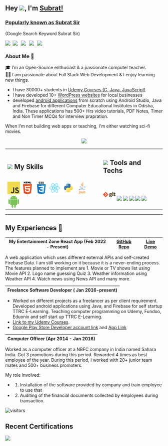 ## Hey <img src="https://github.com/TheDudeThatCode/TheDudeThatCode/blob/master/Assets/Hi.gif" width="29px">, I'm [Subrat!](https://drive.google.com/file/d/1ycPmdNNllydRI8cPDJsofvxz8kN97yN3/view?usp=sharing) 
### [Popularly known as Subrat Sir](https://drive.google.com/file/d/1ycPmdNNllydRI8cPDJsofvxz8kN97yN3/view?usp=sharing) 

(Google Search Keyword Subrat Sir)

<a href="https://www.linkedin.com/in/subrata-ku-das/">
  <img align="left" width="24px" src="https://cdn.jsdelivr.net/npm/simple-icons@v3/icons/linkedin.svg"  />
</a>
<a href="https://twitter.com/SubratSirIndia">
  <img align="left" width="26px" src="https://cdn.jsdelivr.net/npm/simple-icons@v3/icons/twitter.svg" />
</a>
<a href="mailto:subrat.ku.dash@gmail.com">
  <img align="left" width="26px" src="https://cdn.jsdelivr.net/npm/simple-icons@v3/icons/gmail.svg" />
</a>
<a href="https://www.youtube.com/channel/UCTCmj3TOBxI_5f1J-n7kN5A">
  <img align="left" width="26px" src="https://cdn.jsdelivr.net/npm/simple-icons@v3/icons/youtube.svg" />
</a>
<a href="https://discord.gg/KYYWfcVU">
  <img align="left" width="26px" src="https://cdn.jsdelivr.net/npm/simple-icons@v3/icons/discord.svg" />
</a>

<br />

### About Me 🚀
🎓 I’m an Open-Source enthusiast & a passionate computer teacher. </br>
👨‍💻  I am passionate about Full Stack Web Development & I enjoy learning new things. </br>
- I have 30000+ students in [Udemy Courses (C, Java, JavaScript) ](https://www.udemy.com/user/subrat-dash-5/)
- I have developed 10+ [WordPress websites](#my-experiences) for local businesses
- developed [android applications](#android-applications) from scratch using Android Studio, Java and Firebase for different Computer Educational Institutes in Odisha, India. These applications has 500+ Hrs video tutorials, PDF Notes, Timer and Non Timer MCQs for interview prapration.

When I'm not building web apps or teaching, I'm either watching sci-fi movies.

<div align="center"> 
<!--   <img src="https://github-readme-stats.vercel.app/api/top-langs/?username=subratsir&layout=compact&theme=radical"/> -->
  <img src="https://github-readme-stats.vercel.app/api?username=subratsir&show_icons=true&theme=radical&hide=contribs,prs"/>
</div>

<!-- <div align="center"> 
<!--   <img src="https://github-readme-stats.vercel.app/api/top-langs/?username=subratsir&layout=compact&theme=radical"/> 
  <img src="https://github-readme-stats.vercel.app/api/top-langs/?username=subratsir&show_icons=true&theme=radical&hide=contribs,prs"/>
</div> -->



<table>
  <tr>
    <td>
     <h2><img src="https://media.giphy.com/media/WUlplcMpOCEmTGBtBW/giphy.gif" width="50"> My Skills</h2>
    </td>  
    <td>
    <h2><img src="https://media.giphy.com/media/WUlplcMpOCEmTGBtBW/giphy.gif" width="50"> Tools and Techs</h2>
    </td>  
  </tr>
  <tr>
    <td>
  <code><img height="40" src="https://raw.githubusercontent.com/github/explore/80688e429a7d4ef2fca1e82350fe8e3517d3494d/topics/javascript/javascript.png"></code>
  <code><img height="40" src="https://raw.githubusercontent.com/github/explore/80688e429a7d4ef2fca1e82350fe8e3517d3494d/topics/html/html.png"></code>
  <code><img height="40" src="https://raw.githubusercontent.com/github/explore/80688e429a7d4ef2fca1e82350fe8e3517d3494d/topics/css/css.png"></code>
  <code><img height="40" src="https://raw.githubusercontent.com/github/explore/80688e429a7d4ef2fca1e82350fe8e3517d3494d/topics/react/react.png"></code>
  <code><img height="40" src="https://raw.githubusercontent.com/github/explore/80688e429a7d4ef2fca1e82350fe8e3517d3494d/topics/python/python.png"></code>
  <code><img height="40" src="https://raw.githubusercontent.com/github/explore/80688e429a7d4ef2fca1e82350fe8e3517d3494d/topics/java/java.png"></code>
  <code><img height="40" src="https://raw.githubusercontent.com/github/explore/80688e429a7d4ef2fca1e82350fe8e3517d3494d/topics/android/android.png"></code>
    </td><td>
  <code><img height="40" src="https://raw.githubusercontent.com/github/explore/80688e429a7d4ef2fca1e82350fe8e3517d3494d/topics/git/git.png"></code>
  <code><img height="40" src="https://cdn.icon-icons.com/icons2/673/PNG/512/github_icon-icons.com_60477.png"></code>
  <code><img height="40" src="https://cdn.jsdelivr.net/gh/devicons/devicon/icons/vscode/vscode-original.svg"></code>
  <code><img height="40" src="https://cdn.icon-icons.com/icons2/1088/PNG/512/1485282157-adobe-photoshop-raster-graphics-editor-cc-creative-cloud_78285.png"></code>
  <code><img height="40" src="https://github.com/subratsir/subratsir/blob/main/images/mui.png"></code>
  <code><img height="40" src="https://cdn.icon-icons.com/icons2/691/PNG/128/google_firebase_icon-icons.com_61474.png"></code>
    </td>
  </tr></table>

<hr/>

<h2> My Experiences 🙌 </h2>

| My Entertainment Zone React App (Feb 2022 - Present) | [GitHub Repo](https://github.com/subratsir/Entertainment-Zone) | [Live Demo](https://my-entertainment-zone.web.app/) |
|---|-|-|

A web application which uses different external APIs and self-created Firebase Data. I am still working on it because it is a never-ending process. The features planned to implement are 1. Movie or TV shows list using Movie API 2. Logo name guessing Quiz 3. Weather information using Weather API 4. Watch news using News API and many more.


| Freelance Software Developer ( Jan 2016-present) |
|---|

-	Worked on different projects as a freelancer as per client requirement. Developed android applications using Java, and Firebase for self startup TTRC E-Learning. Teaching computer programming on Udemy, Fundoo, Eduonix and self start up TTRC E-Learning.
-	[Link to my Udemy Courses](https://www.udemy.com/user/subrat-dash-5/).
- [Google Play Store Developer account link](https://play.google.com/store/apps/dev?id=5931395958067461847) and [App Link](https://play.google.com/store/apps/details?id=in.ttrc.pgdca)

| Computer Officer (Apr 2014 - Jan 2016) |
|---|

Worked as a computer officer at a NBFC company in India named Sahara India. Got 3 promotions during this period. Rewarded 4 times as best employee of the year. During this period, I worked with 20+ junior team mates and 500+ business promoters. 

My role involved: 
- 1. Installation of the software provided by company and train employee to use that 
- 2. Auditing of the financial documents collected by employees during transaction.

 ![visitors](https://visitor-badge.laobi.icu/badge?page_id=subratsir)

## Recent Certifications
<img width="250" height="auto" src="https://github.com/subratsir/subratsir/blob/main/FreeCodeCampJavaScriptDSACertificate.JPG" />

<!-- <div align="center"> 
  <img src="https://wakatime.com/share/@b8a4ab78-b927-4bfc-9e04-d80f831b38cd/d8bd219e-e02e-4bb6-a52b-e805c01ece40.svg"/>
  <figure><embed src="https://wakatime.com/share/@b8a4ab78-b927-4bfc-9e04-d80f831b38cd/d8bd219e-e02e-4bb6-a52b-e805c01ece40.svg"></embed></figure>
</div> -->
